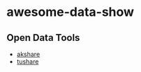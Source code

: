 # awesome-data-show

## Open Data Tools
- [akshare](https://github.com/jindaxiang/akshare)
- [tushare](https://github.com/waditu/tushare)
